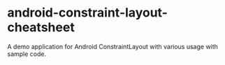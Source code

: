 # android-constraint-layout-cheatsheet
A demo application for Android ConstraintLayout with various usage with sample code.
